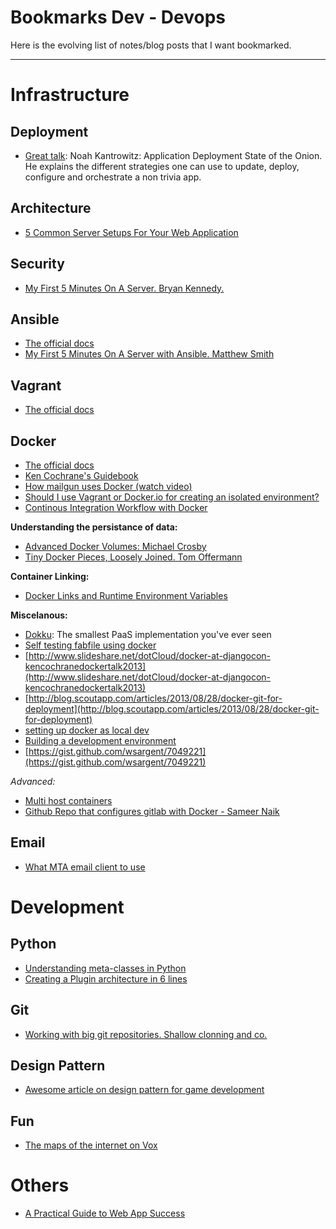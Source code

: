 Bookmarks  Dev - Devops
==================

Here is the evolving list of notes/blog posts that I want bookmarked.

----------

Infrastructure
==================

Deployment
----------
 - [Great talk][7]: Noah Kantrowitz: Application Deployment State of the Onion. He explains the different strategies one can use to update, deploy, configure and orchestrate a non trivia app. 

Architecture
-----------
 - [5 Common Server Setups For Your Web Application][8] 

Security
---------
 - [My First 5 Minutes On A Server. Bryan Kennedy.][1] 

Ansible
---------
 - [The official docs][9] 
 - [My First 5 Minutes On A Server with Ansible. Matthew Smith][2]

Vagrant
---------
 - [The official docs](https://docs.vagrantup.com/v2/) 


Docker
---------
  - [The official docs][10] 
  - [Ken Cochrane's Guidebook](http://kencochrane.net/blog/2013/08/the-docker-guidebook/)
  - [How mailgun uses Docker (watch video)][11]
  - [Should I use Vagrant or Docker.io for creating an isolated environment?][6]
  - [Continous Integration Workflow with Docker](http://mike-clarke.com/2013/11/applied-docker-continuous-integration/)
  
**Understanding the persistance of data:**
   
   -  [Advanced Docker Volumes: Michael Crosby][3]
   -  [Tiny Docker Pieces, Loosely Joined. Tom Offermann][4]

**Container Linking:**
  - [Docker Links and Runtime Environment Variables](http://mike-clarke.com/2013/11/docker-links-and-runtime-env-vars/)

**Miscelanous:**

   - [Dokku][5]: The smallest PaaS implementation you've ever seen 
   - [Self testing fabfile using docker][12]
   - [http://www.slideshare.net/dotCloud/docker-at-djangocon-kencochranedockertalk2013](http://www.slideshare.net/dotCloud/docker-at-djangocon-kencochranedockertalk2013)
   - [http://blog.scoutapp.com/articles/2013/08/28/docker-git-for-deployment](http://blog.scoutapp.com/articles/2013/08/28/docker-git-for-deployment)
   - [setting up docker as local dev](http://www.altviz.co/blog/using-docker-as-a-development-environment)
   - [Building a development environment](http://tersesystems.com/2013/11/20/building-a-development-environment-with-docker/)
   - [https://gist.github.com/wsargent/7049221](https://gist.github.com/wsargent/7049221)

*Advanced:*
   - [Multi host containers](http://goldmann.pl/blog/2014/01/21/connecting-docker-containers-on-multiple-hosts/)
   - [Github Repo that configures gitlab with Docker - Sameer Naik](https://github.com/sameersbn/docker-gitlab/)

Email
-----
   - [What MTA email client to use](http://linuxmantra.com/2010/07/sendmail-vs-postfix-vs-qmail-vs-exim.html)
   
Development
==========

Python
------
   - [Understanding meta-classes in Python](http://stackoverflow.com/a/6581949)
   - [Creating a Plugin architecture in 6 lines](http://martyalchin.com/2008/jan/10/simple-plugin-framework/)

Git
---
   - [Working with big git repositories. Shallow clonning and co.](http://blogs.atlassian.com/2014/05/handle-big-repositories-git/)


Design Pattern
--------------
   - [Awesome article on design pattern for game development](http://gameprogrammingpatterns.com/)

Fun
----
   - [The maps of the internet on Vox](http://www.vox.com/a/internet-maps)

Others
=========
   - [A Practical Guide to Web App Success](http://webappsuccess.com/)



  [1]: http://plusbryan.com/my-first-5-minutes-on-a-server-or-essential-security-for-linux-servers
  [2]: http://lattejed.com/first-five-and-a-half-minutes-on-a-server-with-ansible
  [3]: http://crosbymichael.com/advanced-docker-volumes.html
  [4]: http://www.offermann.us/2013/12/tiny-docker-pieces-loosely-joined.html
  [5]: http://progrium.com/blog/2013/06/19/dokku-the-smallest-paas-implementation-youve-ever-seen/
  [6]: http://stackoverflow.com/questions/16647069/should-i-use-vagrant-or-docker-io-for-creating-an-isolated-environment
  [7]: https://www.youtube.com/watch?v=SW1OXGl3Mck
  
  [8]: https://www.digitalocean.com/community/articles/5-common-server-setups-for-your-web-application
  [9]: http://docs.ansible.com/
  [10]: http://docs.docker.io/
  [11]: http://www.rackspace.com/blog/how-mailgun-uses-docker-and-contributes-back/
  [12]: http://agiliq.com/blog/2013/06/self-testing-fabfile-using-docker/
